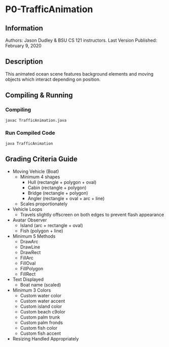 # P0-TrafficAnimation

## Information
Authors: Jason Dudley & BSU CS 121 instructors.
Last Version Published:	February 9, 2020

## Description
This animated ocean scene features background elements and moving objects which interact depending on position.

## Compiling & Running
### Compiling
	javac TrafficAnimation.java

### Run Compiled Code
	java TrafficAnimation

## Grading Criteria Guide
- Moving Vehicle (Boat)
	- Minimum 4 shapes
		- Hull (rectangle + polygon + oval)
		- Cabin (rectangle + polygon)
		- Bridge (rectangle + polygon)
		- Angler (rectangle + oval + arc + line)
	- Scales proportionately
- Vehicle Loops
	- Travels slightly offscreen on both edges to prevent flash appearance
- Avatar Observer
	- Island (arc + rectangle + oval)
	- Fish (polygon + line)
- Minimum 5 Methods
	- DrawArc
	- DrawLine
	- DrawRect
	- FillArc
	- FillOval
	- FillPolygon
	- FillRect
- Text Displayed
	- Boat name (scaled)
- Minimum 3 Colors
	- Custom water color
	- Custom water accent
	- Custom island color
	- Custom beach c9olor
	- Custom palm trunk
	- Custom palm fronds
	- Custom fish color
	- Custom fish accent
- Resizing Handled Appropriately
